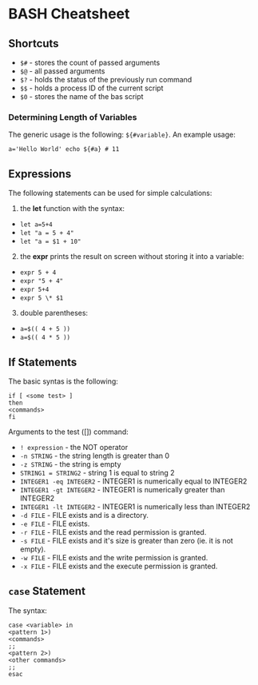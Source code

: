 # BASH Cheatsheet

## Shortcuts

* `$#` - stores the count of passed arguments
* `$@` - all passed arguments
* `$?` - holds the status of the previously run command
* `$$` - holds a process ID of the current script
* `$0` - stores the name of the bas script

### Determining Length of Variables
The generic usage is the following: `${#variable}`. An example usage:

``a='Hello World'
echo ${#a} # 11``


## Expressions

The following statements can be used for simple calculations:

1. the **let** function with the syntax: 
  * ``let a=5+4``
  * ``let "a = 5 + 4"``
  * ``let "a = $1 + 10"``
2. the **expr** prints the result on screen without storing it into a variable:
  * ``expr 5 + 4``
  * ``expr "5 + 4"``
  * ``expr 5+4``
  * ``expr 5 \* $1``
 3. double parentheses:
  * ``a=$(( 4 + 5 ))``
  * ``a=$(( 4 * 5 ))``
  
## If Statements

The basic syntas is the following:

```
if [ <some test> ]
then
<commands>
fi
```
Arguments to the test ([]) command:

* `! expression` - the NOT operator
* `-n STRING` - the string length is greater than 0
* `-z STRING` - the string is empty
* `STRING1 = STRING2` - string 1 is equal to string 2
* `INTEGER1 -eq INTEGER2` - INTEGER1 is numerically equal to INTEGER2
* `INTEGER1 -gt INTEGER2` - INTEGER1 is numerically greater than INTEGER2
* `INTEGER1 -lt INTEGER2` - INTEGER1 is numerically less than INTEGER2
* `-d FILE` - FILE exists and is a directory.
* `-e FILE` - FILE exists.
* `-r FILE` - FILE exists and the read permission is granted.
* `-s FILE` - FILE exists and it's size is greater than zero (ie. it is not empty).
* `-w FILE` - FILE exists and the write permission is granted.
* `-x FILE` - FILE exists and the execute permission is granted.

## `case` Statement

The syntax:

```
case <variable> in
<pattern 1>)
<commands>
;;
<pattern 2>)
<other commands>
;;
esac
```

  
